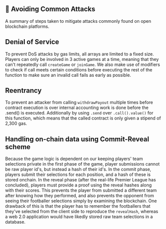 ## 🚧 Avoiding Common Attacks
A summary of steps taken to mitigate attacks commonly found on open blockchain platforms.

## Denial of Service
To prevent DoS attacks by gas limits, all arrays are limited to a fixed size. Players can only be involved in 3 active games at a time, meaning that they can't repeatedly call `createGame` or `joinGame`. We also make use of modifiers to check if call meets certain conditions before executing the rest of the function to make sure an invalid call fails as early as possible. 

## Reentrancy
To prevent an attacker from calling `withdrawPayout` multiple times before contract execution is over internal accounting work is done before the .send() is executed. Additionally by using `.send` over `.call().value()` for this function, which means that the called contract is only given a stipend of 2,300 gas.

## Handling on-chain data using Commit-Reveal scheme
Because the game logic is dependent on our keeping players' team selections private in the first phase of the game, player submissions cannot be raw player id's, but instead a hash of their id's. In the commit phase, players submit their selections for each position, and a hash of these is stored onchain. In the reveal phase (after the real-life Premier League has concluded), players must provide a proof using the reveal hashes along with their scores. This prevents the player from submitted a different team after knowing how they performed, and also prevents the opponent from seeing their footballer selections simply by examining the blockchain.
One drawback of this is that the player has to remember the footballers that they've selected from the client side to reproduce the `revealHash`, whereas a web 2.0 application would have likedly stored raw team selections in a database.